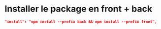 # Installer le package en front + back

```json
"install": "npm install --prefix back && npm install --prefix front",
```
